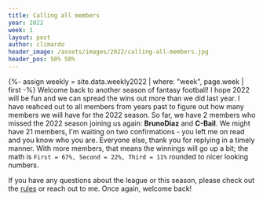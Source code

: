```yaml
---
title: Calling all members
year: 2022
week: 1
layout: post
author: climardo
header_image: /assets/images/2022/calling-all-members.jpg
header_pos: 50% 50%
---
```

{%- assign weekly = site.data.weekly2022 | where: "week", page.week | first -%}
Welcome back to another season of fantasy football! I hope 2022 will be fun and we can spread the wins out more than we did last year. I have reahced out to all members from years past to figure out how many members we will have for the 2022 season. So far, we have 2 members who missed the 2022 season joining us again: **BrunoDiaz** and **C-Bail**. We might have 21 members, I'm waiting on two confirmations - you left me on read and you know who you are. Everyone else, thank you for replying in a timely manner. With more members, that means the winnings will go up a bit; the math is `First = 67%, Second = 22%, Third = 11%` rounded to nicer looking numbers. 

If you have any questions about the league or this season, please check out the [rules](/rules) or reach out to me. Once again, welcome back!